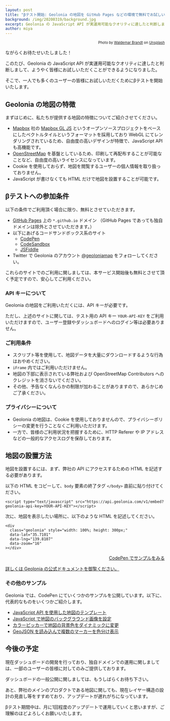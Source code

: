 ```yaml
---
layout: post
title: "βテスト開始: Geolonia の地図を GitHub Pages などの環境で無料でお試しいただけます！"
background: /img/20200319/background.jpg
excerpt: Geolonia の JavaScript API が実運用可能なクオリティに達したと判断しまして、ようやく皆様にお試しいただくことができるようになりました。
author: miya
---
```


<p style="text-align: right; font-size: 80%;">Photo by <a href="https://unsplash.com/@waldemarbrandt67w?utm_source=unsplash&amp;utm_medium=referral&amp;utm_content=creditCopyText">Waldemar Brandt</a> on <a href="https://unsplash.com/">Unsplash</a></p>

ながらくお待たせいたしました！

このたび、Geolonia の JavaScript API が実運用可能なクオリティに達したと判断しまして、ようやく皆様にお試しいただくことができるようになりました。

そこで、一人でも多くのユーザーの皆様にお試しいただくためにβテストを開始いたします。

## Geolonia の地図の特徴

まずはじめに、私たちが提供する地図の特徴についてご紹介させてください。

* [Mapbox](https://www.mapbox.com/) 社の [Mapbox GL JS](https://docs.mapbox.com/mapbox-gl-js/api/) というオープンソースプロジェクトをベースにしたベクトルタイルというフォーマットを採用しており WebGL にてレンダリングされているため、自由度の高いデザインが特徴で、JavaScript API も高機能です。
* [OpenStreetMap](https://www.openstreetmap.org/) を基盤としているため、印刷して再配布することが可能なことなど、自由度の高いライセンスになっています。
* Cookie を使用しておらず、地図を閲覧するユーザーの個人情報を取り扱っておりません。
* JavaScript が書けなくても HTML だけで地図を設置することが可能です。

## βテストへの参加条件

以下の条件でご利用頂く場合に限り、無料とさせていただきます。

* [GitHub Pages](https://pages.github.com/) 上の `*.github.io` ドメイン （GitHub Pages であっても独自ドメインは除外とさせていただきます。）
* 以下にあげるコードサンドボックス系のサイト
  * [CodePen](https://codepen.io/)
  * [CodeSandbox](https://codesandbox.io/)
  * [JSFiddle](https://jsfiddle.net/)
* Twitter で Geolonia のアカウント [@geoloniamap](https://twitter.com/geoloniamap) をフォローしてください。

これらのサイトでのご利用に関しましては、本サービス開始後も無料とさせて頂く予定ですので、安心してご利用ください。

### API キーについて

Geolonia の地図をご利用いただくには、API キーが必要です。

ただし、上述のサイトに関しては、テスト用の API キー `YOUR-API-KEY` をご利用いただけますので、ユーザー登録やダッシュボードへのログイン等は必要ありません。

### ご利用条件

* スクリプト等を使用して、地図データを大量にダウンロードするような行為はおやめください。
* `iFrame` 内ではご利用いただけません。
* 地図の下部に表示されている弊社および OpenStreetMap Contributors へのクレジットを消さないでください。
* その他、予告なくなんらかの制限が加わることがありますので、あらかじめご了承ください。

### プライバシーについて

* Geolonia の地図は、Cookie を使用しておりませんので、プライバシーポリシーの変更を行うことなくご利用いただけます。
* 一方で、皆様のご利用状況を把握するために、HTTP Referer や IP アドレスなどの一般的なアクセスログを保存しております。

## 地図の設置方法

地図を設置するには、まず、弊社の API にアクセスするための HTML を記述する必要があります。

以下の HTML をコピーして、`body` 要素の終了タグ `</body>` 直前に貼り付けてください。

```
<script type="text/javascript" src="https://api.geolonia.com/v1/embed?geolonia-api-key=YOUR-API-KEY"></script>
```

次に、地図を表示したい場所に、以下のような HTML を記述してください。

```
<div
  class="geolonia" style="width: 100%; height: 300px;"
  data-lat="35.7101"
  data-lng="139.8107"
  data-zoom="16"
></div>
```

<p class="codepen" style="text-align: right;"><a href="https://codepen.io/geolonia/pen/XWbYMGW">CodePen でサンプルをみる</a></p>

[詳しくは Geolonia の公式ドキュメントを御覧ください。](https://docs.geolonia.com/)

### その他のサンプル

Geolonia では、CodePen にていくつかのサンプルを公開しています。以下に、代表的なものをいくつかご紹介します。

* [JavaScript API を使用した地図のテンプレート](https://codepen.io/geolonia/pen/XWbYMGW)
* [JavaScript で地図のバックグラウンド画像を設定](https://codepen.io/geolonia/pen/LYVmLrK)
* [カラーピッカーで地図の背景色をダイナミックに変更](https://codepen.io/geolonia/pen/jOPzjQz)
* [GeoJSON を読み込んで複数のマーカーを色分け表示](https://codepen.io/geolonia/pen/zYGRgdq)

## 今後の予定

現在ダッシュボードの開発を行っており、独自ドメインでの運用に関しましては、一部のユーザーの皆様に対してのみご提供しております。

ダッシュボードの一般公開に関しましては、もうしばらくお待ち下さい。

あと、弊社のメインのプロダクトである地図に関しても、現在レイヤー構造の設計の見直し等をすすめており、アップデートが遅れがちになっています。

βテスト期間中は、月に1回程度のアップデートで運用していくと思いますが、ご理解のほどよろしくお願いいたします。
